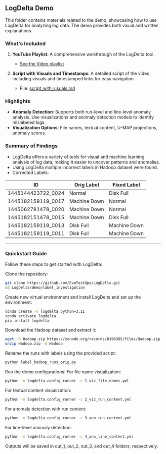 ## LogDelta Demo

This folder contains materials related to the demo, showcasing how to use LogDelta for analyzing log data. The demo provides both visual and written explanations.

### What's Included

1. **YouTube Playlist**: A comprehensive walkthrough of the LogDelta tool.

   - [See the Video playlist](https://www.youtube.com/playlist?list=PLTUjKYPvVhe6JhHBlkJN_yPhVDR5w2ej2)

2. **Script with Visuals and Timestamps**: A detailed script of the video, including visuals and timestamped links for easy navigation.

   - File: [script\_with\_visuals.md](./video_script.md)

### Highlights

- **Anomaly Detection**: Supports both run-level and line-level anomaly analysis. Use visualizations and anomaly detection models to identify mislabeled logs.
- **Visualization Options**: File names, textual content, U-MAP projections, anomaly scores.

### Summary of Findings

- LogDelta offers a variety of tools for visual and machine learning analysis of log data, making it easier to uncover patterns and anomalies.
- Using LogDelta multiple incorrect labels in Hadoop dataset were found.
- Corrected Labels:

| ID                  | Orig Label   | Fixed Label  |
| ------------------- | ------------ | ------------ |
| 1445144423722\_0024 | Normal       | Disk Full    |
| 1445182159119\_0017 | Machine Down | Normal       |
| 1445062781478\_0020 | Machine Down | Normal       |
| 1445182151478\_0015 | Machine Down | Disk Full    |
| 1445182159119\_0013 | Disk Full    | Machine Down |
| 1445182159119\_0011 | Disk Full    | Machine Down |


---
### Quickstart Guide

Follow these steps to get started with LogDelta:

Clone the repository:
   ```bash
   git clone https://github.com/EvoTestOps/LogDelta.git
   cd LogDelta/demo/label_investigation
```
Create new virtual environment and install LogDelta and set up the environment:
```bash
conda create -n logdelta python=3.11
conda activate logdelta
pip install logdelta
```
Download the Hadoop dataset and extract it:
```bash
wget -O Hadoop.zip https://zenodo.org/records/8196385/files/Hadoop.zip?download=1
unzip Hadoop.zip -d Hadoop
```
Rename the runs with labels using the provided script:
```bash
python label_hadoop_runs_orig.py
```
Run the demo configurations:
For file name visualization:
```bash
python -m logdelta.config_runner -c 1_viz_file_names.yml
```
For textual content visualization:
```bash
python -m logdelta.config_runner -c 2_viz_run_content.yml
```
For anomaly detection with run content:
```bash
python -m logdelta.config_runner -c 3_ano_run_content.yml
```
For line-level anomaly detection:
```bash
python -m logdelta.config_runner -c 4_ano_line_content.yml
```
Outputs will be saved in out_1, out_2, out_3, and out_4 folders, respectively.
